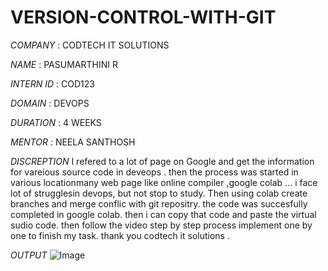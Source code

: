# VERSION-CONTROL-WITH-GIT

*COMPANY* : CODTECH IT SOLUTIONS

*NAME*    : PASUMARTHINI R

*INTERN ID* : COD123

*DOMAIN* : DEVOPS

*DURATION* : 4 WEEKS

*MENTOR*   : NEELA SANTHOSH

*DISCREPTION*
    I refered to a lot of page on Google and  get the  information for vareious  source code in deveops .  then the process was started in various locationmany web page like online compiler ,google colab ... i face lot of strugglesin devops, but not stop to study. Then using colab create branches and  merge conflic with git repositry. the code was succesfully completed in google colab. then  i can copy that code and paste the virtual sudio code. then follow the video step by step process implement one by one to finish my  task. thank you codtech it solutions . 

*OUTPUT*
![Image](https://github.com/user-attachments/assets/33aff4a2-be9d-4d16-9a03-0b0935f8fb4a)

